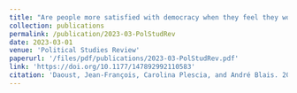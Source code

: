```yaml
---
title: "Are people more satisfied with democracy when they feel they won the election? No"
collection: publications
permalink: /publication/2023-03-PolStudRev
date: 2023-03-01
venue: 'Political Studies Review'
paperurl: '/files/pdf/publications/2023-03-PolStudRev.pdf'
link: 'https://doi.org/10.1177/147892992110583'
citation: 'Daoust, Jean-François, Carolina Plescia, and André Blais. 2023. &quot;Are people more satisfied with democracy when they feel they won the election? No.&quot; <i>Political Studies Review</i> 21:1, 162–171. https://doi.org/10.1177/147892992110583.'
---
```




